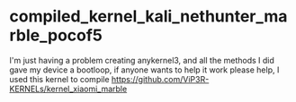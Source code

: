 # compiled_kernel_kali_nethunter_marble_pocof5

I'm just having a problem creating anykernel3, and all the methods I did gave my device a bootloop, if anyone wants to help it work please help, I used this kernel to compile https://github.com/ViP3R-KERNELs/kernel_xiaomi_marble
